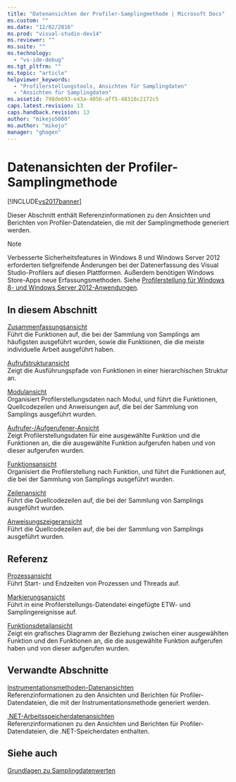 ```yaml
---
title: "Datenansichten der Profiler-Samplingmethode | Microsoft Docs"
ms.custom: ""
ms.date: "12/02/2016"
ms.prod: "visual-studio-dev14"
ms.reviewer: ""
ms.suite: ""
ms.technology: 
  - "vs-ide-debug"
ms.tgt_pltfrm: ""
ms.topic: "article"
helpviewer_keywords: 
  - "Profilerstellungstools, Ansichten für Samplingdaten"
  - "Ansichten für Samplingdaten"
ms.assetid: 798de693-e43a-4056-aff5-48310c2172c5
caps.latest.revision: 13
caps.handback.revision: 13
author: "mikejo5000"
ms.author: "mikejo"
manager: "ghogen"
---
```

# Datenansichten der Profiler-Samplingmethode
[!INCLUDE[vs2017banner](../code-quality/includes/vs2017banner.md)]

Dieser Abschnitt enthält Referenzinformationen zu den Ansichten und Berichten von Profiler\-Datendateien, die mit der Samplingmethode generiert werden.  
  
> [!NOTE]
>  Verbesserte Sicherheitsfeatures in Windows 8 und Windows Server 2012 erforderten tiefgreifende Änderungen bei der Datenerfassung des Visual Studio\-Profilers auf diesen Plattformen.  Außerdem benötigen Windows Store\-Apps neue Erfassungsmethoden.  Siehe [Profilerstellung für Windows 8\- und Windows Server 2012\-Anwendungen](../profiling/performance-tools-on-windows-8-and-windows-server-2012-applications.md).  
  
## In diesem Abschnitt  
 [Zusammenfassungsansicht](../profiling/summary-view-sampling-data.md)  
 Führt die Funktionen auf, die bei der Sammlung von Samplings am häufigsten ausgeführt wurden, sowie die Funktionen, die die meiste individuelle Arbeit ausgeführt haben.  
  
 [Aufrufstrukturansicht](../profiling/call-tree-view-sampling-data.md)  
 Zeigt die Ausführungspfade von Funktionen in einer hierarchischen Struktur an.  
  
 [Modulansicht](../profiling/modules-view-sampling-data.md)  
 Organisiert Profilerstellungsdaten nach Modul, und führt die Funktionen, Quellcodezeilen und Anweisungen auf, die bei der Sammlung von Samplings ausgeführt wurden.  
  
 [Aufrufer\-\/Aufgerufener\-Ansicht](../profiling/caller-callee-view-sampling-data.md)  
 Zeigt Profilerstellungsdaten für eine ausgewählte Funktion und die Funktionen an, die die ausgewählte Funktion aufgerufen haben und von dieser aufgerufen wurden.  
  
 [Funktionsansicht](../profiling/functions-view-sampling-data.md)  
 Organisiert die Profilerstellung nach Funktion, und führt die Funktionen auf, die bei der Sammlung von Samplings ausgeführt wurden.  
  
 [Zeilenansicht](../profiling/lines-view-sampling-data.md)  
 Führt die Quellcodezeilen auf, die bei der Sammlung von Samplings ausgeführt wurden.  
  
 [Anweisungszeigeransicht](../profiling/instruction-pointers-ips-view-sampling-data.md)  
 Führt die Quellcodezeilen auf, die bei der Sammlung von Samplings ausgeführt wurden.  
  
## Referenz  
 [Prozessansicht](../profiling/process-view.md)  
 Führt Start\- und Endzeiten von Prozessen und Threads auf.  
  
 [Markierungsansicht](../profiling/marks-view.md)  
 Führt in eine Profilerstellungs\-Datendatei eingefügte ETW\- und Samplingereignisse auf.  
  
 [Funktionsdetailansicht](../profiling/function-details-view.md)  
 Zeigt ein grafisches Diagramm der Beziehung zwischen einer ausgewählten Funktion und den Funktionen an, die die ausgewählte Funktion aufgerufen haben und von dieser aufgerufen wurden.  
  
## Verwandte Abschnitte  
 [Instrumentationsmethoden\-Datenansichten](../profiling/instrumentation-method-data-views.md)  
 Referenzinformationen zu den Ansichten und Berichten für Profiler\-Datendateien, die mit der Instrumentationsmethode generiert werden.  
  
 [.NET\-Arbeitsspeicherdatenansichten](../profiling/dotnet-memory-data-views.md)  
 Referenzinformationen zu den Ansichten und Berichten für Profiler\-Datendateien, die .NET\-Speicherdaten enthalten.  
  
## Siehe auch  
 [Grundlagen zu Samplingdatenwerten](../profiling/understanding-sampling-data-values.md)